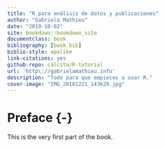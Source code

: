 ```yaml
--- 
title: "R para análisis de datos y publicaciones"
author: "Gabriela Mathieu"
date: "2019-10-02"
site: bookdown::bookdown_site
documentclass: book
bibliography: [book.bib]
biblio-style: apalike
link-citations: yes
github-repo: calcita/R-tutorial
url: 'http\://gabrielamathieu.info'
description: "Todo para que empieces a usar R."
cover-image: "IMG_20181221_143629.jpg"
---
```


# Preface {-}

This is the very first part of the book.

